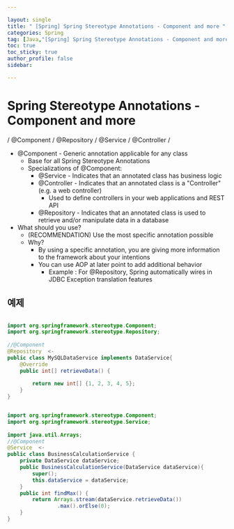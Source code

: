 ```yaml
---

layout: single
title: " [Spring] Spring Stereotype Annotations - Component and more "
categories: Spring
tag: [Java,"[Spring] Spring Stereotype Annotations - Component and more","[Spring] @Service","[Spring] @Controller","[Spring] @Repository"]
toc: true
toc_sticky: true
author_profile: false
sidebar:

---
```

# Spring Stereotype Annotations - Component and more
/ @Component / @Repository / @Service / @Controller / 

- @Component - Generic annotation applicable for any class
	- Base for all Spring Stereotype Annotations
	- Specializations of @Component:
		- @Service - Indicates that an annotated class has business logic
		- @Controller - Indicates that an annotated class is a "Controller" (e.g. a web controller)
			- Used to define controllers in your web applications and REST API
		- @Repository - Indicates that an annotated class is used to retrieve and/or manipulate data in a database
- What should you use?
	- (RECOMMENDATION) Use the most specific annotation possible
	- Why?
		- By using a specific annotation, you are giving more information to the framework about your intentions
		- You can use AOP at later point to add additional behavior
			- Example : For @Repository, Spring automatically wires in JDBC Exception translation features

## 예제

```java

import org.springframework.stereotype.Component;  
import org.springframework.stereotype.Repository;  
  
//@Component  
@Repository  <-
public class MySQLDataService implements DataService{  
    @Override  
    public int[] retrieveData() {  
  
        return new int[] {1, 2, 3, 4, 5};  
    }  
}
```


```java

import org.springframework.stereotype.Component;  
import org.springframework.stereotype.Service;  
  
import java.util.Arrays;  
//@Component  
@Service  <-
public class BusinessCalculationService {  
    private DataService dataService;  
    public BusinessCalculationService(DataService dataService){  
        super();  
        this.dataService = dataService;  
    }  
    public int findMax() {  
        return Arrays.stream(dataService.retrieveData())  
                .max().orElse(0);  
    }  
}
```